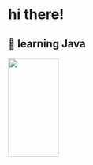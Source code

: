    # hi there! 
   
## 🌱 learning Java 

<div>
    <img width="45%" height="200px" src="https://github-readme-stats.vercel.app/api/top-langs/?username=MarinaCanal&layout=compact&hide_border=true&title_color=ADD8E6&text_color=ADD8E6&bg_color=0d1117" />
</div>
